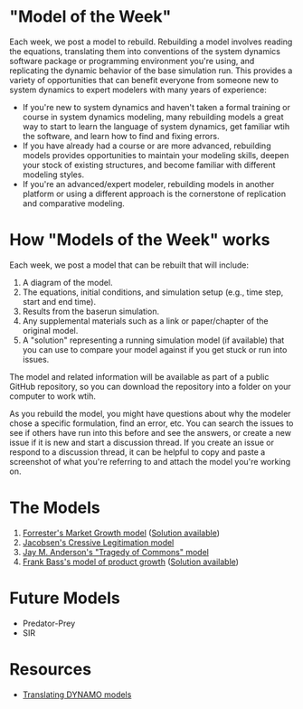 # "Model of the Week"

Each week, we post a model to rebuild. Rebuilding a model involves reading the equations, translating them into conventions of the system dynamics software package or programming environment you're using, and replicating the dynamic behavior of the base simulation run. This provides a variety of opportunities that can benefit everyone from someone new to system dynamics to expert modelers with many years of experience:

* If you're new to system dynamics and haven't taken a formal training or course in system dynamics modeling, many rebuilding models a great way to start to learn the language of system dynamics, get familiar wtih the software, and learn how to find and fixing errors.
* If you have already had a course or are more advanced, rebuilding models provides opportunities to maintain your modeling skills, deepen your stock of existing structures, and become familiar with different modeling styles.
* If you're an advanced/expert modeler, rebuilding models in another platform or using a different approach is the cornerstone of replication and comparative modeling. 

# How "Models of the Week" works

Each week, we post a model that can be rebuilt that will include:

1. A diagram of the model.
2. The equations, initial conditions, and simulation setup (e.g., time step, start and end time).
3. Results from the baserun simulation.
4. Any supplemental materials such as a link or paper/chapter of the original model.
5. A "solution" representing a running simulation model (if available) that you can use to compare your model against if you get stuck or run into issues.  

The model and related information will be available as part of a public GitHub repository, so you can download the repository into a folder on your computer to work wtih. 

As you rebuild the model, you might have questions about why the modeler chose a specific formulation, find an error, etc. You can search the issues to see if others have run into this before and see the answers, or create a new issue if it is new and start a discussion thread. If you create an issue or respond to a discussion thread, it can be helpful to copy and paste a screenshot of what you're referring to and attach the model you're working on. 

# The Models

1. [Forrester's Market Growth model](https://github.com/CBSDLab/market-growth/tree/267acd4193e92d25cda41f1c263cbcf1b5ae55ae) ([Solution available](https://github.com/CBSDLab/market-growth))
2. [Jacobsen's Cressive Legitimation model](https://github.com/CBSDLab/cressive-legitimation/tree/2d4c6b6e7f52c2375f7981fe4eb42e32ed20333d)
3. [Jay M. Anderson's "Tragedy of Commons" model](https://github.com/CBSDLab/tragedy-of-commons/tree/ae6d9753e72f2d998de86d8d45692bcb6ef9426b)
4. [Frank Bass's model of product growth](https://github.com/CBSDLab/Bass-diffusion/tree/65165c116ceab98f08f6220de0fbf3eb447a70b1) ([Solution available](https://github.com/CBSDLab/Bass-diffusion/tree/Hovmand_solution))

# Future Models

* Predator-Prey
* SIR
 
# Resources

* [Translating DYNAMO models](https://github.com/CBSDLab/model-of-the-week/blob/main/Translating_DYNAMO.md)

